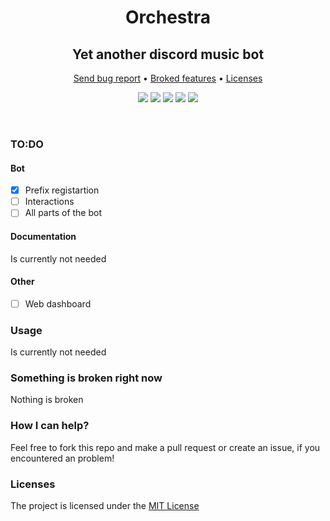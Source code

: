 <p align="center">
  <h1 align="center">Orchestra</h1>
</p>
<p align="center">
  <h2 align="center">Yet another discord music bot</h2>
</p>
<p align="center">
  <a href="https://github.com/Developers-of-Debilos-Empire/Orchestra/issues">Send bug report</a>
  •
  <a href="https://github.com/Developers-of-Debilos-Empire/Orchestra#something-is-broken-right-now">Broked features</a>
  •
  <a href="https://github.com/Developers-of-Debilos-Empire/Orchestra#licenses">Licenses</a>
</p>

<p align="center">
  <img src="https://img.shields.io/github/contributors/Developers-of-Debilos-Empire/Orchestra?style=for-the-badge"/>
  <img src="https://img.shields.io/github/forks/Developers-of-Debilos-Empire/Orchestra?style=for-the-badge"/>
  <img src="https://img.shields.io/github/watchers/Developers-of-Debilos-Empire/Orchestra?style=for-the-badge"/>
  <img src="https://img.shields.io/github/stars/Developers-of-Debilos-Empire/Orchestra?style=for-the-badge"/>
  <img src="https://img.shields.io/github/license/Developers-of-Debilos-Empire/Orchestra?style=for-the-badge"/>
</p>
<br />

### TO:DO
#### Bot
- [X] Prefix registartion 
- [ ] Interactions
- [ ] All parts of the bot

#### Documentation
Is currently not needed

#### Other
- [ ] Web dashboard

### Usage
Is currently not needed

### Something is broken right now
Nothing is broken

### How I can help?
Feel free to fork this repo and make a pull request or create an issue, if you encountered an problem!

### Licenses
The project is licensed under the [MIT License](https://github.com/Developers-of-Debilos-Empire/Orchestra/blob/main/LICENSE)
